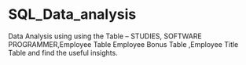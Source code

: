 # SQL_Data_analysis
Data Analysis using using the Table – STUDIES, SOFTWARE PROGRAMMER,Employee Table 
Employee Bonus Table ,Employee Title Table and find the useful insights.

